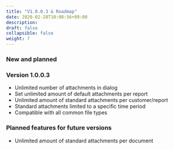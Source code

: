 ```yaml
---
title: "V1.0.0.3 & Roadmap"
date: 2020-02-28T10:08:56+09:00
description: 
draft: false
collapsible: false
weight: 7
---
```

### New and planned

### Version 1.0.0.3
- Unlimited number of attachments in dialog
- Set unlimited amount of default attachments per report
- Unlimited amount of standard attachments per customer/report
- Standard attachments limited to a specific time period
- Compatible with all common file types

### Planned features for future versions
- Unlimited amount of standard attachments per document

